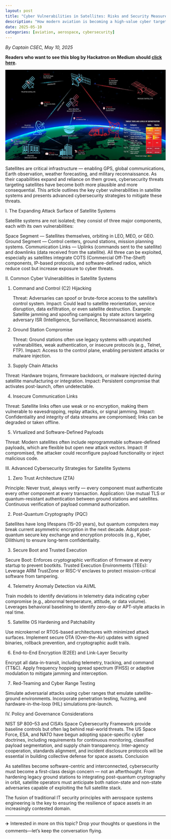 ```yaml
---
layout: post
title: "Cyber Vulnerabilities in Satellites: Risks and Security Measures"
description: "How modern aviation is becoming a high-value cyber target—and what it means for us all."
date: 2025-05-10
categories: [aviation, aerospace, cybersecurity]
---
```


*By Captain CSEC, May 10, 2025*

**Readers who want to see this blog by Hackatron on Medium should [click here](https://medium.com/@highroller039/cyber-vulnerabilities-in-satellites-risks-and-security-measures-8f7cc390664b).**

![Cyber Aviation Banner](/images/satellite_communication_and_cybersecurity.jpg)

Satellites are critical infrastructure — enabling GPS, global communications, Earth observation, weather forecasting, and military reconnaissance. As their capabilities expand and reliance on them grows, cybersecurity threats targeting satellites have become both more plausible and more consequential. This article outlines the key cyber vulnerabilities in satellite systems and presents advanced cybersecurity strategies to mitigate these threats.

I. The Expanding Attack Surface of Satellite Systems

Satellite systems are not isolated; they consist of three major components, each with its own vulnerabilities:

Space Segment — Satellites themselves, orbiting in LEO, MEO, or GEO.
Ground Segment — Control centers, ground stations, mission planning systems.
Communication Links — Uplinks (commands sent to the satellite) and downlinks (data received from the satellite).
All three can be exploited, especially as satellites integrate COTS (Commercial Off-The-Shelf) components, IP-based protocols, and software-defined radios, which reduce cost but increase exposure to cyber threats.

II. Common Cyber Vulnerabilities in Satellite Systems

1. Command and Control (C2) Hijacking

    Threat: Adversaries can spoof or brute-force access to the satellite’s control system.
    Impact: Could lead to satellite reorientation, service disruption, data exfiltration, or even satellite destruction.
    Example: Satellite jamming and spoofing campaigns by state actors targeting adversary ISR (Intelligence, Surveillance, Reconnaissance) assets.

2. Ground Station Compromise

    Threat: Ground stations often use legacy systems with unpatched vulnerabilities, weak authentication, or insecure protocols (e.g., Telnet, FTP).
    Impact: Access to the control plane, enabling persistent attacks or malware injection.

3. Supply Chain Attacks

Threat: Hardware trojans, firmware backdoors, or malware injected during satellite manufacturing or integration.
Impact: Persistent compromise that activates post-launch, often undetectable.

4. Insecure Communication Links

Threat: Satellite links often use weak or no encryption, making them vulnerable to eavesdropping, replay attacks, or signal jamming.
Impact: Confidentiality and integrity of data streams are compromised; links can be degraded or taken offline.

5. Virtualized and Software-Defined Payloads

Threat: Modern satellites often include reprogrammable software-defined payloads, which are flexible but open new attack vectors.
Impact: If compromised, the attacker could reconfigure payload functionality or inject malicious code.

III. Advanced Cybersecurity Strategies for Satellite Systems

1. Zero Trust Architecture (ZTA)

Principle: Never trust, always verify — every component must authenticate every other component at every transaction.
Application:
Use mutual TLS or quantum-resistant authentication between ground stations and satellites.
Continuous verification of payload command authorization.

2. Post-Quantum Cryptography (PQC)

Satellites have long lifespans (15–20 years), but quantum computers may break current asymmetric encryption in the next decade.
Adopt post-quantum secure key exchange and encryption protocols (e.g., Kyber, Dilithium) to ensure long-term confidentiality.

3. Secure Boot and Trusted Execution

Secure Boot: Enforces cryptographic verification of firmware at every startup to prevent bootkits.
Trusted Execution Environments (TEEs): Leverage ARM TrustZone or RISC-V enclaves to protect mission-critical software from tampering.

4. Telemetry Anomaly Detection via AI/ML

Train models to identify deviations in telemetry data indicating cyber compromise (e.g., abnormal temperature, attitude, or data volume).
Leverages behavioral baselining to identify zero-day or APT-style attacks in real time.

5. Satellite OS Hardening and Patchability

Use microkernel or RTOS-based architectures with minimized attack surfaces.
Implement secure OTA (Over-the-Air) updates with signed binaries, rollback prevention, and cryptographic audit trails.

6. End-to-End Encryption (E2EE) and Link-Layer Security

Encrypt all data-in-transit, including telemetry, tracking, and command (TT&C).
Apply frequency hopping spread spectrum (FHSS) or adaptive modulation to mitigate jamming and interception.

7. Red-Teaming and Cyber Range Testing

Simulate adversarial attacks using cyber ranges that emulate satellite-ground environments.
Incorporate penetration testing, fuzzing, and hardware-in-the-loop (HIL) simulations pre-launch.

IV. Policy and Governance Considerations

NIST SP 800–53 and CISA’s Space Cybersecurity Framework provide baseline controls but often lag behind real-world threats.
The US Space Force, ESA, and NATO have begun adopting space-specific cyber doctrines, including requirements for continuous monitoring, classified payload segmentation, and supply chain transparency.
Inter-agency cooperation, standards alignment, and incident disclosure protocols will be essential in building collective defense for space assets.
Conclusion

As satellites become software-centric and interconnected, cybersecurity must become a first-class design concern — not an afterthought. From hardening legacy ground stations to integrating post-quantum cryptography in orbit, satellite operators must anticipate both nation-state and non-state adversaries capable of exploiting the full satellite stack.

The fusion of traditional IT security principles with aerospace systems engineering is the key to ensuring the resilience of space assets in an increasingly contested domain.

---

✈️ Interested in more on this topic? Drop your thoughts or questions in the comments—let’s keep the conversation flying.
